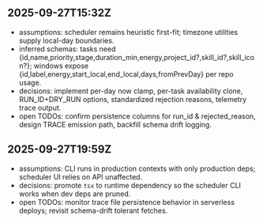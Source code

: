 ## 2025-09-27T15:32Z
- assumptions: scheduler remains heuristic first-fit; timezone utilities supply local-day boundaries.
- inferred schemas: tasks need {id,name,priority,stage,duration_min,energy,project_id?,skill_id?,skill_icon?}; windows expose {id,label,energy,start_local,end_local,days,fromPrevDay} per repo usage.
- decisions: implement per-day now clamp, per-task availability clone, RUN_ID+DRY_RUN options, standardized rejection reasons, telemetry trace output.
- open TODOs: confirm persistence columns for run_id & rejected_reason, design TRACE emission path, backfill schema drift logging.
## 2025-09-27T19:59Z
- assumptions: CLI runs in production contexts with only production deps; scheduler UI relies on API unaffected.
- decisions: promote `tsx` to runtime dependency so the scheduler CLI works when dev deps are pruned.
- open TODOs: monitor trace file persistence behavior in serverless deploys; revisit schema-drift tolerant fetches.
